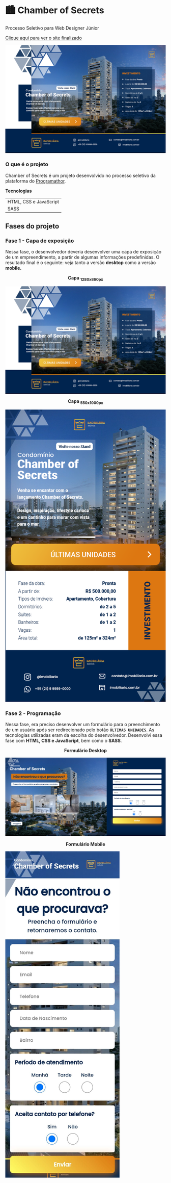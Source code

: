 # 🏙️ Chamber of Secrets
<p>Processo Seletivo para Web Designer Júnior</p>

[Clique aqui para ver o site finalizado](https://chamber-of-secrets-rafaellaube.000webhostapp.com/)

![Capa 1280x860](https://github.com/laube-developer/infoideias-selecao/blob/main/BANNER/Capa%201280x860.png?raw=true)

### O que é o projeto
Chamber of Secrets é um projeto desenvolvido no processo seletivo da plataforma do [Programathor](https://programathor.com.br/).

<table>
	<thead><b>Tecnologias</b></thead>
	<tr><td>HTML, CSS e JavaScript</td></tr>
	<tr><td>SASS</td></tr>
</table>

## Fases do projeto
### Fase 1 - Capa de exposição
Nessa fase, o desenvolvedor deveria desenvolver uma capa de exposição de um empreendimento, a partir de algumas informações predefinidas. O resultado final é o seguinte: veja tanto a versão __desktop__ como a versão __mobile.__
<p align="center"><b>Capa <sub>1280x860px</b></sub></p>

<img src="https://github.com/laube-developer/infoideias-selecao/blob/main/BANNER/Capa%201280x860.png?raw=true" align="center" />
<p align="center"><b>Capa <sub>550x1000px</sub></b></p>

![Capa 550x1000px](https://github.com/laube-developer/infoideias-selecao/blob/main/BANNER/Capa%20550x1000.png?raw=true)

### Fase 2 - Programação
Nessa fase, era preciso desenvolver um formulário para o preenchimento de um usuário após ser redirecionado pelo botão <b><code>ÚLTIMAS UNIDADES</code></b>. As tecnologias utilizadas eram da escolha do desenvolvedor. Desenvolvi essa fase com <b>HTML, CSS e JavaScript</b>, bem como o <b>SASS</b>.


<p align="center"><b>Formulário Desktop</b></p>

![](https://github.com/laube-developer/infoideias-selecao/blob/main/FORMULARIOS/img/Resultados/Desktop.png?raw=true)

<p align="center"><b>Formulário Mobile</b></p>

![](https://github.com/laube-developer/infoideias-selecao/blob/main/FORMULARIOS/img/Resultados/Mobile.jpeg?raw=true)
